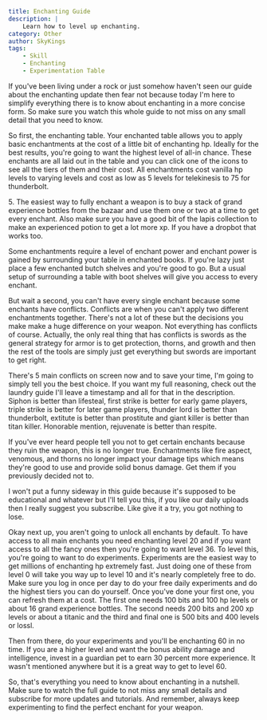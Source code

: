 ```yaml {metadata}
title: Enchanting Guide
description: |
    Learn how to level up enchanting.
category: Other
author: SkyKings
tags:
    - Skill
    - Enchanting
    - Experimentation Table
```

If you've been living under a rock or just somehow haven't seen our guide about the enchanting update then fear not because today I'm here to simplify everything there is to know about enchanting in a more concise form. So make sure you watch this whole guide to not miss on any small detail that you need to know.

So first, the enchanting table. Your enchanted table allows you to apply basic enchantments at the cost of a little bit of enchanting hp. Ideally for the best results, you're going to want the highest level of all-in chance. These enchants are all laid out in the table and you can click one of the icons to see all the tiers of them and their cost. All enchantments cost vanilla hp levels to varying levels and cost as low as 5 levels for telekinesis to 75 for thunderbolt.

5\. The easiest way to fully enchant a weapon is to buy a stack of grand experience bottles from the bazaar and use them one or two at a time to get every enchant. Also make sure you have a good bit of the lapis collection to make an experienced potion to get a lot more xp. If you have a dropbot that works too.

Some enchantments require a level of enchant power and enchant power is gained by surrounding your table in enchanted books. If you're lazy just place a few enchanted butch shelves and you're good to go. But a usual setup of surrounding a table with boot shelves will give you access to every enchant.

But wait a second, you can't have every single enchant because some enchants have conflicts. Conflicts are when you can't apply two different enchantments together. There's not a lot of these but the decisions you make make a huge difference on your weapon. Not everything has conflicts of course. Actually, the only real thing that has conflicts is swords as the general strategy for armor is to get protection, thorns, and growth and then the rest of the tools are simply just get everything but swords are important to get right.

There's 5 main conflicts on screen now and to save your time, I'm going to simply tell you the best choice. If you want my full reasoning, check out the laundry guide I'll leave a timestamp and all for that in the description. Siphon is better than lifesteal, first strike is better for early game players, triple strike is better for later game players, thunder lord is better than thunderbolt, extitute is better than prostitute and giant killer is better than titan killer. Honorable mention, rejuvenate is better than respite.

If you've ever heard people tell you not to get certain enchants because they ruin the weapon, this is no longer true. Enchantments like fire aspect, venomous, and thorns no longer impact your damage tips which means they're good to use and provide solid bonus damage. Get them if you previously decided not to.

I won't put a funny sideway in this guide because it's supposed to be educational and whatever but I'll tell you this, if you like our daily uploads then I really suggest you subscribe. Like give it a try, you got nothing to lose.

Okay next up, you aren't going to unlock all enchants by default. To have access to all main enchants you need enchanting level 20 and if you want access to all the fancy ones then you're going to want level 36. To level this, you're going to want to do experiments. Experiments are the easiest way to get millions of enchanting hp extremely fast. Just doing one of these from level 0 will take you way up to level 10 and it's nearly completely free to do. Make sure you log in once per day to do your free daily experiments and do the highest tiers you can do yourself. Once you've done your first one, you can refresh them at a cost. The first one needs 100 bits and 100 hp levels or about 16 grand experience bottles. The second needs 200 bits and 200 xp levels or about a titanic and the third and final one is 500 bits and 400 levels or lossl.

Then from there, do your experiments and you'll be enchanting 60 in no time. If you are a higher level and want the bonus ability damage and intelligence, invest in a guardian pet to earn 30 percent more experience. It wasn't mentioned anywhere but it is a great way to get to level 60.

So, that's everything you need to know about enchanting in a nutshell. Make sure to watch the full guide to not miss any small details and subscribe for more updates and tutorials. And remember, always keep experimenting to find the perfect enchant for your weapon.
